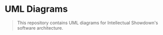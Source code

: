 # UML Diagrams
> This repository contains UML diagrams for Intellectual Showdown's software architecture.
